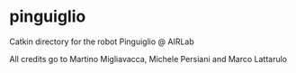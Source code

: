 # pinguiglio
Catkin directory for the robot Pinguiglio @ AIRLab

All credits go to Martino Migliavacca, Michele Persiani and Marco Lattarulo
